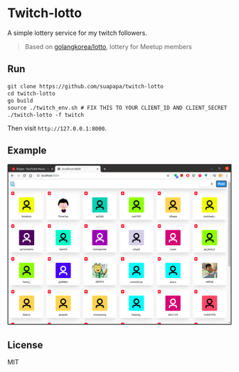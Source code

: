 # Twitch-lotto

A simple lottery service for my twitch followers.

> Based on [golangkorea/lotto](https://github.com/golangkorea/lotto), lottery for Meetup members

## Run

```shell
git clone https://github.com/suapapa/twitch-lotto
cd twitch-lotto
go build
source ./twitch_env.sh # FIX THIS TO YOUR CLIENT_ID AND CLIENT_SECRET
./twitch-lotto -f twitch
```

Then visit `http://127.0.0.1:8000`.

## Example

![Screenshot](screenshots/screenshot.png)

## License

MIT
